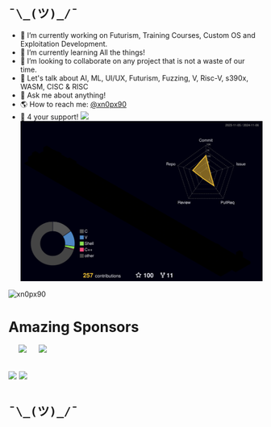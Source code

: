 # ```¯\_(ツ)_/¯``` 
- 🔭 I’m currently working on Futurism, Training Courses, Custom OS and Exploitation Development.
- 🌱 I’m currently learning All the things!
- 👯 I’m looking to collaborate on any project that is not a waste of our time.
- 🤔 Let's talk about AI, ML, UI/UX, Futurism, Fuzzing, V, Risc-V, s390x, WASM, CISC & RISC
- 💬 Ask me about anything!
- 🌎 How to reach me: [@xn0px90](https://x.com/xn0px90)
- 🙏 4 your support! [![](https://img.shields.io/static/v1?label=Sponsor&message=%E2%9D%A4&logo=GitHub&color=%23fe8e86)](https://github.com/sponsors/xn0px90)
![](./profile-3d-contrib/profile-night-rainbow.svg)

<p align="left"> <img src="https://komarev.com/ghpvc/?username=xn0px90&label=Profile%20views&color=0e75b6&style=flat" alt="xn0px90" /> </p> 

# Amazing Sponsors 
<a target="_blank" href="https://huly.io/"><img style="height:175px; margin-left: 20px;" src="[/img/sponsor_huly.png?3](https://avatars.githubusercontent.com/u/87086734?s=200&v=4"></a> <a target="_blank" href="https://huly.io/"><img style="height:175px; margin-left: 20px;" src="[/img/sponsor_huly.png?3](https://avatars.githubusercontent.com/u/44058005?s=200&v=4"></a>
      
 
## ![](https://avatars.githubusercontent.com/u/87086734?s=200&v=4) ![](https://avatars.githubusercontent.com/u/44058005?s=200&v=4)
# ```¯\_(ツ)_/¯``` 
